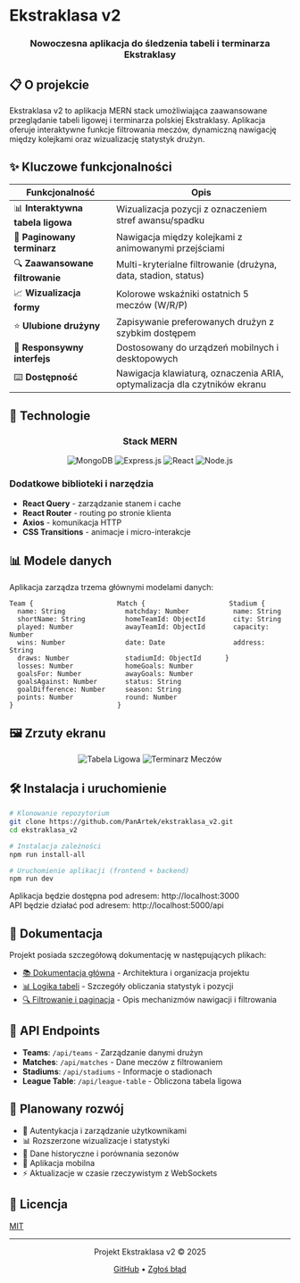 # Ekstraklasa v2

<div align="center">

  <h3>Nowoczesna aplikacja do śledzenia tabeli i terminarza Ekstraklasy</h3>
</div>

## 📋 O projekcie

Ekstraklasa v2 to aplikacja MERN stack umożliwiająca zaawansowane przeglądanie tabeli ligowej i terminarza polskiej Ekstraklasy. Aplikacja oferuje interaktywne funkcje filtrowania meczów, dynamiczną nawigację między kolejkami oraz wizualizację statystyk drużyn.

## ✨ Kluczowe funkcjonalności

| Funkcjonalność | Opis |
|----------------|------|
| 📊 **Interaktywna tabela ligowa** | Wizualizacja pozycji z oznaczeniem stref awansu/spadku |
| 📅 **Paginowany terminarz** | Nawigacja między kolejkami z animowanymi przejściami |
| 🔍 **Zaawansowane filtrowanie** | Multi-kryterialne filtrowanie (drużyna, data, stadion, status) |
| 📈 **Wizualizacja formy** | Kolorowe wskaźniki ostatnich 5 meczów (W/R/P) |
| ⭐ **Ulubione drużyny** | Zapisywanie preferowanych drużyn z szybkim dostępem |
| 📱 **Responsywny interfejs** | Dostosowany do urządzeń mobilnych i desktopowych |
| ⌨️ **Dostępność** | Nawigacja klawiaturą, oznaczenia ARIA, optymalizacja dla czytników ekranu |

## 🚀 Technologie

<div align="center">
  <h3>Stack MERN</h3>
  <p>
    <img src="https://img.shields.io/badge/MongoDB-47A248?style=for-the-badge&logo=mongodb&logoColor=white" alt="MongoDB"/>
    <img src="https://img.shields.io/badge/Express-000000?style=for-the-badge&logo=express&logoColor=white" alt="Express.js"/>
    <img src="https://img.shields.io/badge/React-61DAFB?style=for-the-badge&logo=react&logoColor=black" alt="React"/>
    <img src="https://img.shields.io/badge/Node.js-339933?style=for-the-badge&logo=node.js&logoColor=white" alt="Node.js"/>
  </p>
</div>

### Dodatkowe biblioteki i narzędzia

- **React Query** - zarządzanie stanem i cache
- **React Router** - routing po stronie klienta
- **Axios** - komunikacja HTTP
- **CSS Transitions** - animacje i micro-interakcje

## 📊 Modele danych

Aplikacja zarządza trzema głównymi modelami danych:

```
Team {                     Match {                     Stadium {
  name: String               matchday: Number           name: String
  shortName: String          homeTeamId: ObjectId       city: String
  played: Number             awayTeamId: ObjectId       capacity: Number
  wins: Number               date: Date                 address: String
  draws: Number              stadiumId: ObjectId      }
  losses: Number             homeGoals: Number
  goalsFor: Number           awayGoals: Number
  goalsAgainst: Number       status: String
  goalDifference: Number     season: String
  points: Number             round: Number
}                          }
```

## 🖼️ Zrzuty ekranu

<div align="center">
  <img src="https://via.placeholder.com/400x200?text=Tabela+Ligowa" alt="Tabela Ligowa"/>
  <img src="https://via.placeholder.com/400x200?text=Terminarz+Meczów" alt="Terminarz Meczów"/>
</div>

## 🛠️ Instalacja i uruchomienie

```bash
# Klonowanie repozytorium
git clone https://github.com/PanArtek/ekstraklasa_v2.git
cd ekstraklasa_v2

# Instalacja zależności
npm run install-all

# Uruchomienie aplikacji (frontend + backend)
npm run dev
```

Aplikacja będzie dostępna pod adresem: http://localhost:3000  
API będzie działać pod adresem: http://localhost:5000/api

## 📖 Dokumentacja

Projekt posiada szczegółową dokumentację w następujących plikach:

- [📚 Dokumentacja główna](documentation.md) - Architektura i organizacja projektu
- [📊 Logika tabeli](table-logic.md) - Szczegóły obliczania statystyk i pozycji
- [🔍 Filtrowanie i paginacja](filtering.md) - Opis mechanizmów nawigacji i filtrowania

## 🔌 API Endpoints

- **Teams**: `/api/teams` - Zarządzanie danymi drużyn
- **Matches**: `/api/matches` - Dane meczów z filtrowaniem
- **Stadiums**: `/api/stadiums` - Informacje o stadionach
- **League Table**: `/api/league-table` - Obliczona tabela ligowa

## 🔭 Planowany rozwój

- 🔐 Autentykacja i zarządzanie użytkownikami
- 📊 Rozszerzone wizualizacje i statystyki
- 📜 Dane historyczne i porównania sezonów
- 📱 Aplikacja mobilna
- ⚡ Aktualizacje w czasie rzeczywistym z WebSockets

## 📝 Licencja

[MIT](LICENSE)

---

<div align="center">
  <p>Projekt Ekstraklasa v2 © 2025</p>
  <p>
    <a href="https://github.com/PanArtek/ekstraklasa_v2">GitHub</a> •
    <a href="https://github.com/PanArtek/ekstraklasa_v2/issues">Zgłoś błąd</a>
  </p>
</div>
